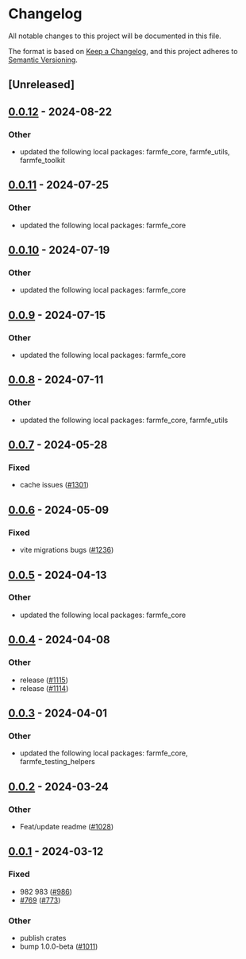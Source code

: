 # Changelog
All notable changes to this project will be documented in this file.

The format is based on [Keep a Changelog](https://keepachangelog.com/en/1.0.0/),
and this project adheres to [Semantic Versioning](https://semver.org/spec/v2.0.0.html).

## [Unreleased]

## [0.0.12](https://github.com/farm-fe/farm/compare/farmfe_plugin_define-v0.0.11...farmfe_plugin_define-v0.0.12) - 2024-08-22

### Other
- updated the following local packages: farmfe_core, farmfe_utils, farmfe_toolkit

## [0.0.11](https://github.com/farm-fe/farm/compare/farmfe_plugin_define-v0.0.10...farmfe_plugin_define-v0.0.11) - 2024-07-25

### Other
- updated the following local packages: farmfe_core

## [0.0.10](https://github.com/farm-fe/farm/compare/farmfe_plugin_define-v0.0.9...farmfe_plugin_define-v0.0.10) - 2024-07-19

### Other
- updated the following local packages: farmfe_core

## [0.0.9](https://github.com/farm-fe/farm/compare/farmfe_plugin_define-v0.0.8...farmfe_plugin_define-v0.0.9) - 2024-07-15

### Other
- updated the following local packages: farmfe_core

## [0.0.8](https://github.com/farm-fe/farm/compare/farmfe_plugin_define-v0.0.7...farmfe_plugin_define-v0.0.8) - 2024-07-11

### Other
- updated the following local packages: farmfe_core, farmfe_utils

## [0.0.7](https://github.com/farm-fe/farm/compare/farmfe_plugin_define-v0.0.6...farmfe_plugin_define-v0.0.7) - 2024-05-28

### Fixed
- cache issues ([#1301](https://github.com/farm-fe/farm/pull/1301))

## [0.0.6](https://github.com/farm-fe/farm/compare/farmfe_plugin_define-v0.0.5...farmfe_plugin_define-v0.0.6) - 2024-05-09

### Fixed
- vite migrations bugs ([#1236](https://github.com/farm-fe/farm/pull/1236))

## [0.0.5](https://github.com/farm-fe/farm/compare/farmfe_plugin_define-v0.0.4...farmfe_plugin_define-v0.0.5) - 2024-04-13

### Other
- updated the following local packages: farmfe_core

## [0.0.4](https://github.com/farm-fe/farm/compare/farmfe_plugin_define-v0.0.3...farmfe_plugin_define-v0.0.4) - 2024-04-08

### Other
- release ([#1115](https://github.com/farm-fe/farm/pull/1115))
- release ([#1114](https://github.com/farm-fe/farm/pull/1114))

## [0.0.3](https://github.com/farm-fe/farm/compare/farmfe_plugin_define-v0.0.2...farmfe_plugin_define-v0.0.3) - 2024-04-01

### Other
- updated the following local packages: farmfe_core, farmfe_testing_helpers

## [0.0.2](https://github.com/farm-fe/farm/compare/farmfe_plugin_define-v0.0.1...farmfe_plugin_define-v0.0.2) - 2024-03-24

### Other
- Feat/update readme ([#1028](https://github.com/farm-fe/farm/pull/1028))

## [0.0.1](https://github.com/farm-fe/farm/releases/tag/farmfe_plugin_define-v0.0.1) - 2024-03-12

### Fixed
- 982 983 ([#986](https://github.com/farm-fe/farm/pull/986))
- [#769](https://github.com/farm-fe/farm/pull/769) ([#773](https://github.com/farm-fe/farm/pull/773))

### Other
- publish crates
- bump 1.0.0-beta ([#1011](https://github.com/farm-fe/farm/pull/1011))
